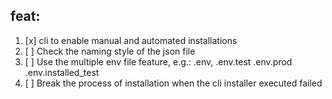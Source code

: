 ## feat:

1. [x] cli to enable manual and automated installations
2. [ ] Check the naming style of the json file
3. [ ] Use the multiple env file feature, e.g.: .env, .env.test .env.prod .env.installed_test
4. [ ] Break the process of installation when the cli installer executed failed
